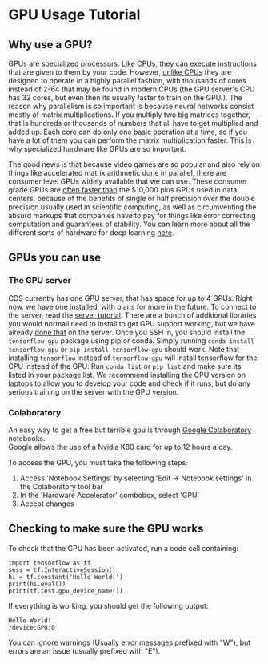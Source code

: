 # GPU Usage Tutorial

## Why use a GPU?
GPUs are specialized processors. Like CPUs, they can execute instructions that are given to them by your code. However, [unlike CPUs](https://superuser.com/questions/308771/why-are-we-still-using-cpus-instead-of-gpus) they are designed to operate in a highly parallel fashion, with thousands of cores instead of 2-64 that may be found in modern CPUs (the GPU server's CPU has 32 cores, but even then its usually faster to train on the GPU!). The reason why parallelism is so important is because neural networks consist mostly of matrix multiplications. If you multiply two big matrices together, that is hundreds or thousands of numbers that all have to get multiplied and added up. Each core can do only one basic operation at a time, so if you have a lot of them you can perform the matrix multiplication faster. This is why specialized hardware like GPUs are so important.

The good news is that because video games are so popular and also rely on things like accelerated matrix arithmetic done in parallel, there are consumer level GPUs widely available that we can use. These consumer grade GPUs are [often faster than](https://medium.com/initialized-capital/benchmarking-tensorflow-performance-and-cost-across-different-gpu-options-69bd85fe5d58) the $10,000 plus GPUs used in data centers, because of the benefits of single or half precision over the double precision usually used in scientific computing, as well as circumventing the absurd markups that companies have to pay for things like error correcting computation and guarantees of stability. You can learn more about all the different sorts of hardware for deep learning [here](https://blog.inten.to/hardware-for-deep-learning-current-state-and-trends-51c01ebbb6dc).

## GPUs you can use
### The GPU server
CDS currently has one GPU server, that has space for up to 4 GPUs. Right now, we have one installed, with plans for more in the future. To connect to the server, read the [server tutorial](../ServerLoginTutorial.md). There are a bunch of additional libraries you would normall need to install to get GPU support working, but we have already [done that](https://www.tensorflow.org/install/install_linux#NVIDIARequirements) on the server. Once you SSH in, you should install the `tensorflow-gpu` package using pip or conda. Simply running `conda install tensorflow-gpu` or `pip install tensorflow-gpu` should work. Note that installing `tensorflow` instead of `tensorflow-gpu` will install tensorflow for the CPU instead of the GPU. Run `conda list` or `pip list` and make sure its listed in your package list.  We recommend installing the CPU version on laptops to allow you to develop your code and check if it runs, but do any serious training on the server with the GPU version.

### Colaboratory
An easy way to get a free but terrible gpu is through [Google Colaboratory](https://colab.research.google.com) notebooks.  
Google allows the use of a Nvidia K80 card for up to 12 hours a day.

To access the GPU, you must take the following steps:
1. Access 'Notebook Settings' by selecting 'Edit -> Notebook settings' in the Colaboratory tool bar
2. In the 'Hardware Accelerator' combobox, select 'GPU'
3. Accept changes

## Checking to make sure the GPU works
To check that the GPU has been activated, run a code cell containing:
```
import tensorflow as tf
sess = tf.InteractiveSession()
hi = tf.constant('Hello World!')
print(hi.eval())
print(tf.test.gpu_device_name())
```
If everything is working, you should get the following output:
```
Hello World!
/device:GPU:0
```
You can ignore warnings (Usually error messages prefixed with "W"), but errors are an issue (usually prefixed with "E").
